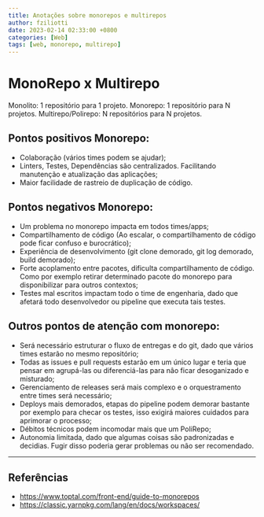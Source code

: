 ```yaml
---
title: Anotações sobre monorepos e multirepos
author: fziliotti
date: 2023-02-14 02:33:00 +0800
categories: [Web]
tags: [web, monorepo, multirepo]
---
```


# MonoRepo x Multirepo

Monolito: 1 repositório para 1 projeto.
Monorepo: 1 repositório para N projetos.
Multirepo/Polirepo: N repositórios para N projetos.

## Pontos positivos Monorepo:

- Colaboração (vários times podem se ajudar);
- Linters, Testes, Dependências são centralizados. Facilitando manutenção e atualização das aplicações;
- Maior facilidade de rastreio de duplicação de código.

## Pontos negativos Monorepo:

- Um problema no monorepo impacta em todos times/apps;
- Compartilhamento de código (Ao escalar, o compartilhamento de código pode ficar confuso e burocrático);
- Experiência de desenvolvimento (git clone demorado, git log demorado, build demorado);
- Forte acoplamento entre pacotes, dificulta compartilhamento de código. Como por exemplo retirar determinado pacote do monorepo para disponibilizar para outros contextos;
- Testes mal escritos impactam todo o time de engenharia, dado que afetará todo desenvolvedor ou pipeline que executa tais testes.

## Outros pontos de atenção com monorepo:

- Será necessário estruturar o fluxo de entregas e do git, dado que vários times estarão no mesmo repositório;
- Todas as issues e pull requests estarão em um único lugar e teria que pensar em agrupá-las ou diferenciá-las para nâo ficar desoganizado e misturado;
- Gerenciamento de releases será mais complexo e o orquestramento entre times será necessário;
- Deploys mais demorados, etapas do pipeline podem demorar bastante por exemplo para checar os testes, isso exigirá maiores cuidados para aprimorar o processo;
- Débitos técnicos podem incomodar mais que um PoliRepo;
- Autonomia limitada, dado que algumas coisas são padronizadas e decidias. Fugir disso poderia gerar problemas ou não ser recomendado.

---

## Referências

- https://www.toptal.com/front-end/guide-to-monorepos
- https://classic.yarnpkg.com/lang/en/docs/workspaces/
